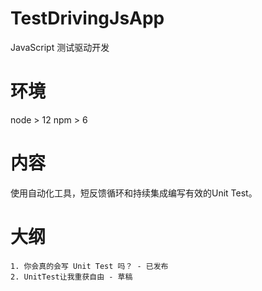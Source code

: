 # TestDrivingJsApp
JavaScript 测试驱动开发

# 环境
node > 12
npm > 6

# 内容
使用自动化工具，短反馈循环和持续集成编写有效的Unit Test。

# 大纲
    1. 你会真的会写 Unit Test 吗？ - 已发布
    2. UnitTest让我重获自由 - 草稿

